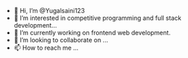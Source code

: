 - 👋 Hi, I’m @Yugalsaini123
- 👀 I’m interested in competitive programming and full stack development...
- 🌱 I’m currently working on frontend web development.
- 💞️ I’m looking to collaborate on ...
- 📫 How to reach me ...

<!---
Yugalsaini123/Yugalsaini123 is a ✨ special ✨ repository because its `README.md` (this file) appears on your GitHub profile.
You can click the Preview link to take a look at your changes.
--->

